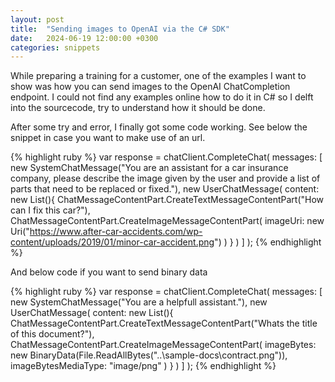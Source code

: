 ```yaml
---
layout: post
title:  "Sending images to OpenAI via the C# SDK"
date:   2024-06-19 12:00:00 +0300
categories: snippets
---
```

While preparing a training for a customer, one of the examples I want to show was how you can send images to the OpenAI ChatCompletion endpoint.
I could not find any examples online how to do it in C# so I delft into the sourcecode, try to understand how it should be done.

After some try and error, I finally got some code working. See below the snippet in case you want to make use of an url.

{% highlight ruby %}
var response = chatClient.CompleteChat(
    messages: [
        new SystemChatMessage("You are an assistant for a car insurance company, please describe the image given by the user and provide a list of parts that need to be replaced or fixed."),
        new UserChatMessage(
            content: new List<ChatMessageContentPart>(){
                ChatMessageContentPart.CreateTextMessageContentPart("How can I fix this car?"),
                ChatMessageContentPart.CreateImageMessageContentPart(
                    imageUri: new Uri("https://www.after-car-accidents.com/wp-content/uploads/2019/01/minor-car-accident.png")
                )
            }
        )
    ]
);
{% endhighlight %}

And below code if you want to send binary data

{% highlight ruby %}
var response = chatClient.CompleteChat(
    messages: [
        new SystemChatMessage("You are a helpfull assistant."),
        new UserChatMessage(
            content: new List<ChatMessageContentPart>(){
                ChatMessageContentPart.CreateTextMessageContentPart("Whats the title of this document?"),
                ChatMessageContentPart.CreateImageMessageContentPart(
                    imageBytes: new BinaryData(File.ReadAllBytes("..\\sample-docs\\contract.png")),
                    imageBytesMediaType: "image/png"
                )
            }
        )
    ]
);
{% endhighlight %}